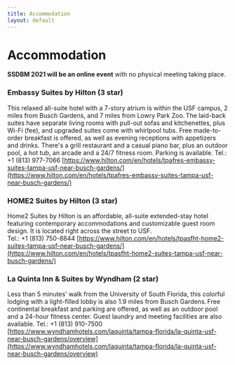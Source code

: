 ```yaml
---
title: Accommodation
layout: default
---
```


# Accommodation

<b>SSDBM 2021 will be an online event</b> with no physical meeting taking place.

### Embassy Suites by Hilton (3 star)
This relaxed all-suite hotel with a 7-story atrium is within the USF campus, 2 miles from Busch Gardens, and 7 miles from Lowry Park Zoo. The laid-back suites have separate living rooms with pull-out sofas and kitchenettes, plus Wi-Fi (fee), and upgraded suites come with whirlpool tubs. Free made-to-order breakfast is offered, as well as evening receptions with appetizers and drinks. There's a grill restaurant and a casual piano bar, plus an outdoor pool, a hot tub, an arcade and a 24/7 fitness room. Parking is available. 
Tel.: +1 (813) 977-7066 
[https://www.hilton.com/en/hotels/tpafres-embassy-suites-tampa-usf-near-busch-gardens/](https://www.hilton.com/en/hotels/tpafres-embassy-suites-tampa-usf-near-busch-gardens/)  


### HOME2 Suites by Hilton (3 star)
Home2 Suites by Hilton is an affordable, all-suite extended-stay hotel featuring contemporary accommodations and customizable guest room design. It is located right across the street to USF.  
Tel.: +1 (813) 750-8844
[https://www.hilton.com/en/hotels/tpasfht-home2-suites-tampa-usf-near-busch-gardens/](https://www.hilton.com/en/hotels/tpasfht-home2-suites-tampa-usf-near-busch-gardens/)  

### La Quinta Inn & Suites by Wyndham (2 star)
Less than 5 minutes’ walk from the University of South Florida, this colorful lodging with a light-filled lobby is also 1.9 miles from Busch Gardens. Free continental breakfast and parking are offered, as well as an outdoor pool and a 24-hour fitness center. Guest laundry and meeting facilities are also available.
Tel.: +1 (813) 910-7500
[https://www.wyndhamhotels.com/laquinta/tampa-florida/la-quinta-usf-near-busch-gardens/overview](https://www.wyndhamhotels.com/laquinta/tampa-florida/la-quinta-usf-near-busch-gardens/overview)  
